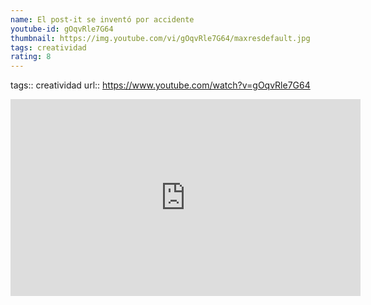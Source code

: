```yaml
---
name: El post-it se inventó por accidente
youtube-id: gOqvRle7G64
thumbnail: https://img.youtube.com/vi/gOqvRle7G64/maxresdefault.jpg
tags: creatividad
rating: 8
---
```

tags:: creatividad
url:: https://www.youtube.com/watch?v=gOqvRle7G64

<iframe width='560' height='315' src='https://www.youtube.com/embed/gOqvRle7G64' title='YouTube video player' frameborder='0' allow='accelerometer; autoplay; clipboard-write; encrypted-media; gyroscope; picture-in-picture; web-share' allowfullscreen></iframe>


